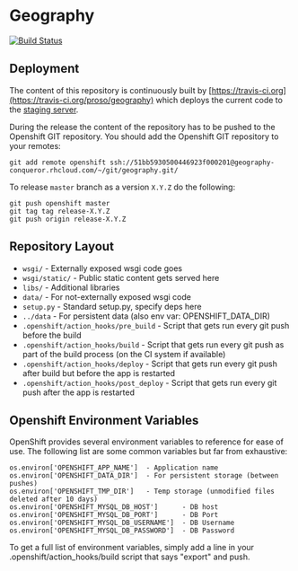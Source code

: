 
# Geography

[![Build Status](https://travis-ci.org/proso/geography.png)](https://travis-ci.org/proso/geography)

## Deployment

The content of this repository is continuously built by [https://travis-ci.org](https://travis-ci.org/proso/geography)
which deploys the current code to the [staging server](https://travis-ci.org/proso/geography).

During the release the content of the repository has to be pushed to the Openshift GIT repository.
You should add the Openshift GIT repository to your remotes:

	git add remote openshift ssh://51bb5930500446923f000201@geography-conqueror.rhcloud.com/~/git/geography.git/

To release `master` branch as a version `X.Y.Z` do the following:

	git push openshift master
	git tag tag release-X.Y.Z
	git push origin release-X.Y.Z

## Repository Layout

* `wsgi/` - Externally exposed wsgi code goes
* `wsgi/static/` - Public static content gets served here
* `libs/` - Additional libraries
* `data/` - For not-externally exposed wsgi code
* `setup.py` - Standard setup.py, specify deps here
* `../data` - For persistent data (also env var: OPENSHIFT_DATA_DIR)
* `.openshift/action_hooks/pre_build` - Script that gets run every git push before the build
* `.openshift/action_hooks/build` - Script that gets run every git push as part of the build process (on the CI system if available)
* `.openshift/action_hooks/deploy` - Script that gets run every git push after build but before the app is restarted
* `.openshift/action_hooks/post_deploy` - Script that gets run every git push after the app is restarted


## Openshift Environment Variables

OpenShift provides several environment variables to reference for ease
of use.  The following list are some common variables but far from exhaustive:

	os.environ['OPENSHIFT_APP_NAME']  - Application name
	os.environ['OPENSHIFT_DATA_DIR']  - For persistent storage (between pushes)
	os.environ['OPENSHIFT_TMP_DIR']   - Temp storage (unmodified files deleted after 10 days)
	os.environ['OPENSHIFT_MYSQL_DB_HOST']      - DB host
	os.environ['OPENSHIFT_MYSQL_DB_PORT']      - DB Port
	os.environ['OPENSHIFT_MYSQL_DB_USERNAME']  - DB Username
	os.environ['OPENSHIFT_MYSQL_DB_PASSWORD']  - DB Password

To get a full list of environment variables, simply add a line in your
.openshift/action_hooks/build script that says "export" and push.


